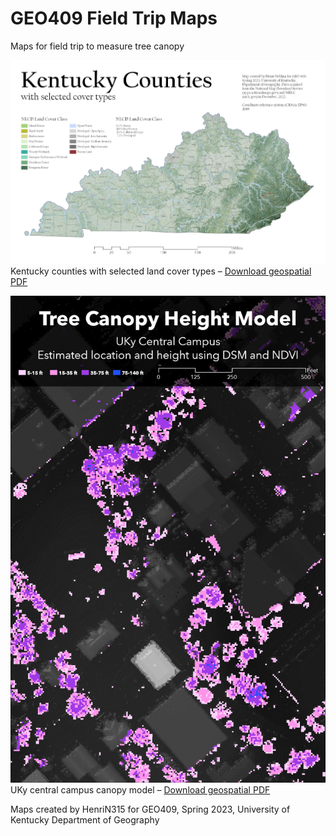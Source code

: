 # GEO409 Field Trip Maps
Maps for field trip to measure tree canopy

![Kentucky Counties](Kentucky-Landcover-Layout.jpg)   
Kentucky counties with selected land cover types – [Download geospatial PDF](Kentucky-Landcover-Layout.pdf)

![UKy Campus canopy model](Campus-Canopy-Layout.jpg)   
UKy central campus canopy model – [Download geospatial PDF](Campus-Canopy-Layout.pdf)

Maps created by HenriN315 for GEO409, Spring 2023, University of Kentucky Department of Geography
